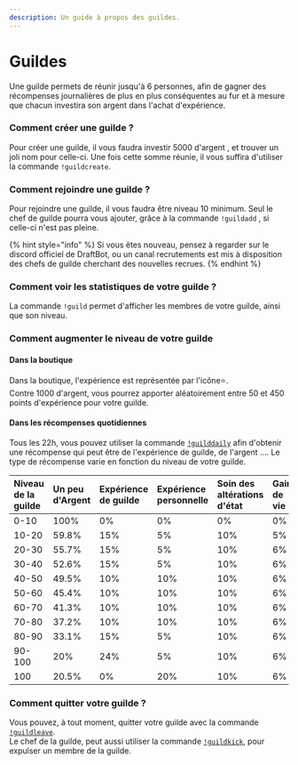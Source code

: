 ```yaml
---
description: Un guide à propos des guildes.
---
```


# Guildes

Une guilde permets de réunir jusqu'à 6 personnes, afin de gagner des récompenses journalières de plus en plus conséquentes au fur et à mesure que chacun investira son argent dans l'achat d'expérience.

### Comment créer une guilde ?

Pour créer une guilde, il vous faudra investir 5000 d'argent , et trouver un joli nom pour celle-ci. Une fois cette somme réunie, il vous suffira d'utiliser la commande `!guildcreate`. 

### Comment rejoindre une guilde ?

Pour rejoindre une guilde, il vous faudra être niveau 10 minimum. Seul le chef de guilde pourra vous ajouter, grâce à la commande `!guildadd` , si celle-ci n'est pas pleine. 

{% hint style="info" %}
Si vous êtes nouveau, pensez à regarder sur le discord officiel de DraftBot, ou un canal recrutements est mis à disposition des chefs de guilde cherchant des nouvelles recrues.
{% endhint %}

### Comment voir les statistiques de votre guilde ? 

La commande `!guild` permet d'afficher les membres de votre guilde, ainsi que son niveau.

### Comment augmenter le niveau de votre guilde 

#### Dans la boutique 

Dans la boutique, l'expérience est représentée par l'icône⭐.   
Contre 1000 d'argent,  vous pourrez apporter aléatoirement entre 50 et 450 points d'expérience pour votre guilde. 

####  Dans les récompenses quotidiennes 

Tous les 22h, vous pouvez utiliser la commande [`!guilddaily`]() afin d'obtenir une récompense qui peut être de l'expérience de guilde, de l'argent .... Le type de récompense varie en fonction du niveau de votre guilde.

| Niveau de la guilde | Un peu d'Argent | Expérience de guilde  | Expérience personnelle  | Soin des altérations d'état | Gain de vie | Régénération totale de la vie | 350 d'argent | Badge |
| :--- | :--- | :--- | :--- | :--- | :--- | :--- | :--- | :--- |
| 0-10 | 100% | 0% | 0% | 0% | 0% | 0% | 0% | 0% |
| 10-20 | 59.8% | 15% | 5% | 10% | 5% | 0.2% | 5% | 0% |
| 20-30 | 55.7% | 15% | 5% | 10% | 6% | 0.3% | 8% | 0% |
| 30-40 | 52.6% | 15% | 5% | 10% | 6% | 0.4% | 11% | 0% |
| 40-50 | 49.5% | 10% | 10% | 10% | 6% | 0.5% | 14% | 0% |
| 50-60 | 45.4% | 10% | 10% | 10% | 6% | 0.6% | 17% | 1% |
| 60-70 | 41.3% | 10% | 10% | 10% | 6% | 0.7% | 20% | 2% |
| 70-80 | 37.2% | 10% | 10% | 10% | 6% | 0.8% | 23% | 3% |
| 80-90 | 33.1% | 15% | 5% | 10% | 6% | 0.9% | 26% | 4% |
| 90-100 | 20% | 24% | 5% | 10% | 6% | 1% | 29% | 5% |
| 100 | 20.5% | 0% | 20% | 10% | 6% | 1.5% | 32% | 10% |

### Comment quitter votre guilde ? 

Vous pouvez, à tout moment, quitter votre guilde avec la commande [`!guildleave`]().   
Le chef de la guilde, peut aussi utiliser la commande [`!guildkick`](), pour expulser un membre de la guilde.

